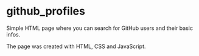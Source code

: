 # github_profiles
Simple HTML page where you can search for GitHub users and their basic infos.

The page was created with HTML, CSS and JavaScript.
